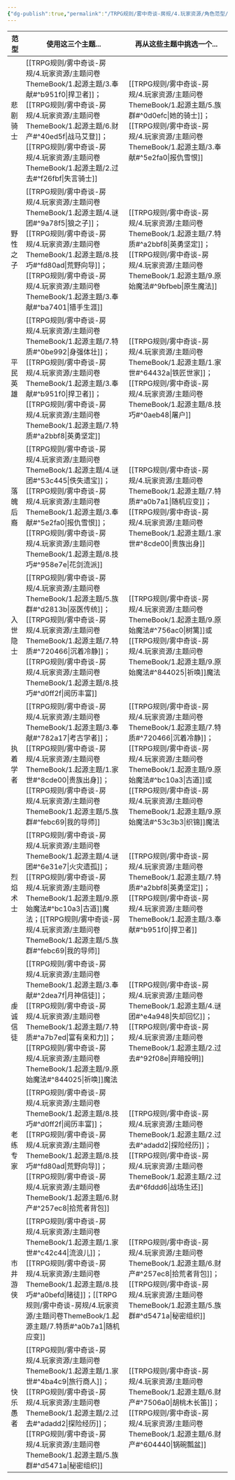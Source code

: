 ```yaml
---
{"dg-publish":true,"permalink":"/TRPG规则/雾中奇谈-房规/4.玩家资源/角色范型/角色范型/"}
---
```




| 范型   | 使用这三个主题...                                                              | 再从这些主题中挑选一个...                                                         |
| ---- | ----------------------------------------------------------------------- | ---------------------------------------------------------------------- |
| 悲剧骑士 | [[TRPG规则/雾中奇谈-房规/4.玩家资源/主题问卷ThemeBook/1.起源主题/3.奉献#^b951f0\|捍卫者]]；[[TRPG规则/雾中奇谈-房规/4.玩家资源/主题问卷ThemeBook/1.起源主题/6.财产#^40ed5f\|战马艾登]]；[[TRPG规则/雾中奇谈-房规/4.玩家资源/主题问卷ThemeBook/1.起源主题/2.过去#^f26fbf\|失言骑士]]     | [[TRPG规则/雾中奇谈-房规/4.玩家资源/主题问卷ThemeBook/1.起源主题/5.族群#^0d0efc\|她的骑士]]；[[TRPG规则/雾中奇谈-房规/4.玩家资源/主题问卷ThemeBook/1.起源主题/3.奉献#^5e2fa0\|报仇雪恨]]                          |
| 野性之子 | [[TRPG规则/雾中奇谈-房规/4.玩家资源/主题问卷ThemeBook/1.起源主题/4.谜团#^9a78f5\|狼之子]]；[[TRPG规则/雾中奇谈-房规/4.玩家资源/主题问卷ThemeBook/1.起源主题/8.技巧#^fd80ad\|荒野向导]]；[[TRPG规则/雾中奇谈-房规/4.玩家资源/主题问卷ThemeBook/1.起源主题/3.奉献#^ba7401\|猎手生涯]]     | [[TRPG规则/雾中奇谈-房规/4.玩家资源/主题问卷ThemeBook/1.起源主题/7.特质#^a2bbf8\|英勇坚定]]；[[TRPG规则/雾中奇谈-房规/4.玩家资源/主题问卷ThemeBook/1.起源主题/9.原始魔法#^9bfbeb\|原生魔法]]                        |
| 平民英雄 | [[TRPG规则/雾中奇谈-房规/4.玩家资源/主题问卷ThemeBook/1.起源主题/7.特质#^0be992\|身强体壮]]；[[TRPG规则/雾中奇谈-房规/4.玩家资源/主题问卷ThemeBook/1.起源主题/3.奉献#^b951f0\|捍卫者]]；[[TRPG规则/雾中奇谈-房规/4.玩家资源/主题问卷ThemeBook/1.起源主题/7.特质#^a2bbf8\|英勇坚定]]     | [[TRPG规则/雾中奇谈-房规/4.玩家资源/主题问卷ThemeBook/1.起源主题/1.家世#^64432a\|铁匠世家]]；[[TRPG规则/雾中奇谈-房规/4.玩家资源/主题问卷ThemeBook/1.起源主题/8.技巧#^0aeb48\|屠户]]                            |
| 落魄后裔 | [[TRPG规则/雾中奇谈-房规/4.玩家资源/主题问卷ThemeBook/1.起源主题/4.谜团#^53c445\|佚失遗宝]]；[[TRPG规则/雾中奇谈-房规/4.玩家资源/主题问卷ThemeBook/1.起源主题/3.奉献#^5e2fa0\|报仇雪恨]]；[[TRPG规则/雾中奇谈-房规/4.玩家资源/主题问卷ThemeBook/1.起源主题/8.技巧#^958e7e\|花剑流派]]    | [[TRPG规则/雾中奇谈-房规/4.玩家资源/主题问卷ThemeBook/1.起源主题/7.特质#^a0b7a1\|随机应变]]；[[TRPG规则/雾中奇谈-房规/4.玩家资源/主题问卷ThemeBook/1.起源主题/1.家世#^8cde00\|贵族出身]]                          |
| 入世隐士 | [[TRPG规则/雾中奇谈-房规/4.玩家资源/主题问卷ThemeBook/1.起源主题/5.族群#^d2813b\|巫医传统]]；[[TRPG规则/雾中奇谈-房规/4.玩家资源/主题问卷ThemeBook/1.起源主题/7.特质#^720466\|沉着冷静]]；[[TRPG规则/雾中奇谈-房规/4.玩家资源/主题问卷ThemeBook/1.起源主题/8.技巧#^d0ff2f\|阅历丰富]]    | [[TRPG规则/雾中奇谈-房规/4.玩家资源/主题问卷ThemeBook/1.起源主题/9.原始魔法#^756ac0\|树篱]]或[[TRPG规则/雾中奇谈-房规/4.玩家资源/主题问卷ThemeBook/1.起源主题/9.原始魔法#^844025\|祈唤]]魔法                        |
| 执着学者 | [[TRPG规则/雾中奇谈-房规/4.玩家资源/主题问卷ThemeBook/1.起源主题/3.奉献#^782a17\|考古学者]]；[[TRPG规则/雾中奇谈-房规/4.玩家资源/主题问卷ThemeBook/1.起源主题/1.家世#^8cde00\|贵族出身]]；[[TRPG规则/雾中奇谈-房规/4.玩家资源/主题问卷ThemeBook/1.起源主题/5.族群#^febc69\|我的导师]]    | [[TRPG规则/雾中奇谈-房规/4.玩家资源/主题问卷ThemeBook/1.起源主题/7.特质#^720466\|沉着冷静]]；[[TRPG规则/雾中奇谈-房规/4.玩家资源/主题问卷ThemeBook/1.起源主题/9.原始魔法#^bc10a3\|古道]]或[[TRPG规则/雾中奇谈-房规/4.玩家资源/主题问卷ThemeBook/1.起源主题/9.原始魔法#^53c3b3\|织锦]]魔法 |
| 烈焰术士 | [[TRPG规则/雾中奇谈-房规/4.玩家资源/主题问卷ThemeBook/1.起源主题/4.谜团#^6e31e7\|火灾遗孤]]；[[TRPG规则/雾中奇谈-房规/4.玩家资源/主题问卷ThemeBook/1.起源主题/9.原始魔法#^bc10a3\|古道]]魔法；[[TRPG规则/雾中奇谈-房规/4.玩家资源/主题问卷ThemeBook/1.起源主题/5.族群#^febc69\|我的导师]]  | [[TRPG规则/雾中奇谈-房规/4.玩家资源/主题问卷ThemeBook/1.起源主题/7.特质#^a2bbf8\|英勇坚定]]；[[TRPG规则/雾中奇谈-房规/4.玩家资源/主题问卷ThemeBook/1.起源主题/3.奉献#^b951f0\|捍卫者]]                           |
| 虔诚信徒 | [[TRPG规则/雾中奇谈-房规/4.玩家资源/主题问卷ThemeBook/1.起源主题/3.奉献#^2dea7f\|月神信徒]]；[[TRPG规则/雾中奇谈-房规/4.玩家资源/主题问卷ThemeBook/1.起源主题/7.特质#^a7b7ed\|富有亲和力]]；[[TRPG规则/雾中奇谈-房规/4.玩家资源/主题问卷ThemeBook/1.起源主题/9.原始魔法#^844025\|祈唤]]魔法 | [[TRPG规则/雾中奇谈-房规/4.玩家资源/主题问卷ThemeBook/1.起源主题/4.谜团#^e4a948\|失却回忆]]；[[TRPG规则/雾中奇谈-房规/4.玩家资源/主题问卷ThemeBook/1.起源主题/2.过去#^92f08e\|弃暗投明]]                          |
| 老练专家 | [[TRPG规则/雾中奇谈-房规/4.玩家资源/主题问卷ThemeBook/1.起源主题/8.技巧#^d0ff2f\|阅历丰富]]；[[TRPG规则/雾中奇谈-房规/4.玩家资源/主题问卷ThemeBook/1.起源主题/8.技巧#^fd80ad\|荒野向导]]；[[TRPG规则/雾中奇谈-房规/4.玩家资源/主题问卷ThemeBook/1.起源主题/6.财产#^257ec8\|拾荒者背包]]   | [[TRPG规则/雾中奇谈-房规/4.玩家资源/主题问卷ThemeBook/1.起源主题/2.过去#^adadd2\|探险经历]]；[[TRPG规则/雾中奇谈-房规/4.玩家资源/主题问卷ThemeBook/1.起源主题/2.过去#^6fddd6\|战场生还]]                          |
| 市井游侠 | [[TRPG规则/雾中奇谈-房规/4.玩家资源/主题问卷ThemeBook/1.起源主题/1.家世#^c42c44\|流浪儿]]；[[TRPG规则/雾中奇谈-房规/4.玩家资源/主题问卷ThemeBook/1.起源主题/8.技巧#^a0befd\|赌徒]]；[[TRPG规则/雾中奇谈-房规/4.玩家资源/主题问卷ThemeBook/1.起源主题/7.特质#^a0b7a1\|随机应变]]       | [[TRPG规则/雾中奇谈-房规/4.玩家资源/主题问卷ThemeBook/1.起源主题/6.财产#^257ec8\|拾荒者背包]]；[[TRPG规则/雾中奇谈-房规/4.玩家资源/主题问卷ThemeBook/1.起源主题/5.族群#^d5471a\|秘密组织]]                         |
| 快乐愚者 | [[TRPG规则/雾中奇谈-房规/4.玩家资源/主题问卷ThemeBook/1.起源主题/1.家世#^4ba4c9\|旅行商人]]；[[TRPG规则/雾中奇谈-房规/4.玩家资源/主题问卷ThemeBook/1.起源主题/2.过去#^adadd2\|探险经历]]；[[TRPG规则/雾中奇谈-房规/4.玩家资源/主题问卷ThemeBook/1.起源主题/5.族群#^d5471a\|秘密组织]]    | [[TRPG规则/雾中奇谈-房规/4.玩家资源/主题问卷ThemeBook/1.起源主题/6.财产#^7506a0\|胡桃木长笛]]；[[TRPG规则/雾中奇谈-房规/4.玩家资源/主题问卷ThemeBook/1.起源主题/6.财产#^604440\|锅碗瓢盆]]                         |

